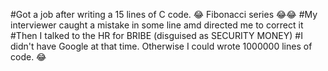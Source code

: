 #Got a job after writing a 15 lines of C code. 😂 Fibonacci series 😂😂
#My interviewer caught a mistake in some line amd directed me to correct it 
#Then I talked to the HR for BRIBE (disguised as SECURITY MONEY)
#I didn't have Google at that time. Otherwise I could wrote 1000000 lines of code. 😂
